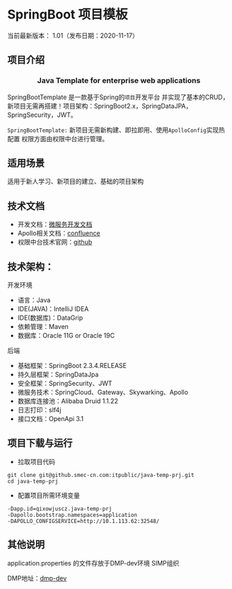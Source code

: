  SpringBoot 项目模板
===============

当前最新版本： 1.01（发布日期：2020-11-17）

项目介绍
-----------------------------------
<h3 align="center">Java Template for enterprise web applications</h3>

SpringBootTemplate 是一款基于Spring的`项目`开发平台 并实现了基本的CRUD，新项目无需再搭建！项目架构：SpringBoot2.x，SpringDataJPA，SpringSecurity，JWT。


`SpringBootTemplate:` 新项目无需新构建、即拉即用、使用`ApolloConfig`实现热配置 权限方面由权限中台进行管理。

适用场景
----------------------------------
适用于新人学习、新项目的建立、基础的项目架构

技术文档
----------------------------------
 - 开发文档：[微服务开发文档](http://10.1.111.32:31150/)
 - Apollo相关文档：[confluence](https://confluence.smec-cn.com/pages/viewpage.action?pageId=2659310)
 - 权限中台技术官网：[github](https://github.smec-cn.com/pri/pri-auth-client)
 
技术架构：
---------------------------------
开发环境

- 语言：Java
- IDE(JAVA)：IntelliJ IDEA
- IDE(数据库)：DataGrip
- 依赖管理：Maven
- 数据库：Oracle 11G or Oracle 19C

后端

 - 基础框架：SpringBoot 2.3.4.RELEASE
 - 持久层框架：SpringDataJpa
 - 安全框架：SpringSecurity、JWT
 - 微服务技术：SpringCloud、Gateway、Skywarking、Apollo
 - 数据库连接池：Alibaba Druid 1.1.22
 - 日志打印：slf4j
 - 接口文档：OpenApi 3.1
 
项目下载与运行
-----
 - 拉取项目代码
 ```
git clone git@github.smec-cn.com:itpublic/java-temp-prj.git
cd java-temp-prj
```
 - 配置项目所需环境变量
 
 ```
-Dapp.id=qixowjuscz.java-temp-prj
-Dapollo.bootstrap.namespaces=application
-DAPOLLO_CONFIGSERVICE=http://10.1.113.62:32548/
```
其他说明
---------
application.properties 的文件存放于DMP-dev环境 SIMP组织 

DMP地址：[dmp-dev](https://dmp-dev.smec-cn.com)